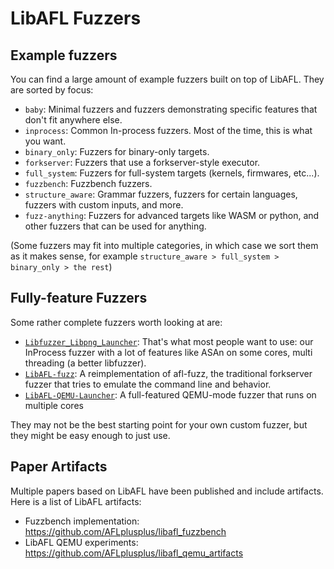# LibAFL Fuzzers

## Example fuzzers

You can find a large amount of example fuzzers built on top of LibAFL.
They are sorted by focus:

- `baby`: Minimal fuzzers and fuzzers demonstrating specific features that don't fit anywhere else.
- `inprocess`: Common In-process fuzzers. Most of the time, this is what you want.
- `binary_only`: Fuzzers for binary-only targets.
- `forkserver`: Fuzzers that use a forkserver-style executor.
- `full_system`: Fuzzers for full-system targets (kernels, firmwares, etc...).
- `fuzzbench`: Fuzzbench fuzzers.
- `structure_aware`: Grammar fuzzers, fuzzers for certain languages, fuzzers with custom inputs, and more.
- `fuzz-anything`: Fuzzers for advanced targets like WASM or python, and other fuzzers that can be used for anything.

(Some fuzzers may fit into multiple categories, in which case we sort them as it makes sense, for example `structure_aware > full_system > binary_only > the rest`)

## Fully-feature Fuzzers

Some rather complete fuzzers worth looking at are:

- [`Libfuzzer_Libpng_Launcher`](./inprocess//): That's what most people want to use: our InProcess fuzzer with a lot of features like ASAn on some cores, multi threading (a better libfuzzer).
- [`LibAFL-fuzz`](./forkserver/libafl-fuzz/): A reimplementation of afl-fuzz, the traditional forkserver fuzzer that tries to emulate the command line and behavior.
- [`LibAFL-QEMU-Launcher`](./binary_only/qemu_launcher/): A full-featured QEMU-mode fuzzer that runs on multiple cores

They may not be the best starting point for your own custom fuzzer, but they might be easy enough to just use.

## Paper Artifacts

Multiple papers based on LibAFL have been published and include artifacts.
Here is a list of LibAFL artifacts:

- Fuzzbench implementation: https://github.com/AFLplusplus/libafl_fuzzbench
- LibAFL QEMU experiments: https://github.com/AFLplusplus/libafl_qemu_artifacts
